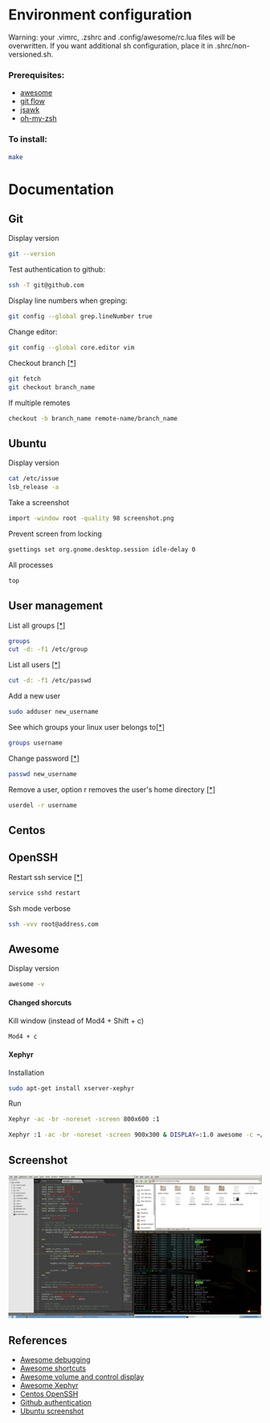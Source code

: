 Environment configuration
===

Warning: your .vimrc, .zshrc and .config/awesome/rc.lua files will be overwritten.
If you want additional sh configuration, place it in .shrc/non-versioned.sh.

### Prerequisites:
- [awesome](http://awesome.naquadah.org/)
- [git flow](https://github.com/nvie/gitflow)
- [jsawk](https://github.com/micha/jsawk)
- [oh-my-zsh](https://github.com/robbyrussell/oh-my-zsh)

### To install:

```sh
make
```

# Documentation

Git
---
Display version
```sh
git --version
```

Test authentication to github:
```sh
ssh -T git@github.com
```

Display line numbers when greping:
```sh
git config --global grep.lineNumber true
```

Change editor:
```sh
git config --global core.editor vim
```

Checkout branch [[*]](http://stackoverflow.com/questions/1783405/checkout-remote-git-branch)
```sh
git fetch
git checkout branch_name
```
If multiple remotes
```sh
checkout -b branch_name remote-name/branch_name
```


Ubuntu
---
Display version
```sh
cat /etc/issue
lsb_release -a
 ```

Take a screenshot
```sh
import -window root -quality 98 screenshot.png
```

Prevent screen from locking
```sh
gsettings set org.gnome.desktop.session idle-delay 0
```

All processes
```sh
top
```

## User management

List all groups [[*]](http://stackoverflow.com/questions/14059916/is-there-a-command-to-list-all-unix-group-names)
```sh
groups
cut -d: -f1 /etc/group
```

List all users [[*]](http://askubuntu.com/questions/410244/a-command-to-list-all-users-and-how-to-add-delete-modify-users)
```sh
cut -d: -f1 /etc/passwd
```

Add a new user
```sh
sudo adduser new_username
```


See which groups your linux user belongs to[[*]](http://www.howtogeek.com/howto/ubuntu/see-which-groups-your-linux-user-belongs-to/)
```sh
groups username
```

Change password [[*]](http://www.cyberciti.biz/faq/linux-set-change-password-how-to/)
```sh
passwd new_username
```

Remove a user, option r removes the user's home directory [[*]](http://www.cyberciti.biz/faq/linux-remove-user-command/)
```sh
userdel -r username
```


Centos
---
## OpenSSH
Restart ssh service [[*]](http://wiki.centos.org/HowTos/Network/SecuringSSH)
```sh
service sshd restart
```

Ssh mode verbose
```sh
ssh -vvv root@address.com
```

Awesome
---
Display version
```sh
awesome -v
```
#### Changed shorcuts
Kill window (instead of Mod4 + Shift + c)
```sh
Mod4 + c
```

#### Xephyr
Installation
```sh
sudo apt-get install xserver-xephyr
```
Run
```sh
Xephyr -ac -br -noreset -screen 800x600 :1
```

```sh
Xephyr :1 -ac -br -noreset -screen 900x300 & DISPLAY=:1.0 awesome -c ~/.config/awesome/rc.test.lua &
```


Screenshot
---
![Screenshot](https://raw.githubusercontent.com/LilMeyer/configs/master/screenshot.png)

References
---
- [Awesome debugging](https://wiki.archlinux.org/index.php/Awesome#Debugging_rc.lua)
- [Awesome shortcuts](https://awesome.naquadah.org/doc/manpages/awesome.1.html)
- [Awesome volume and control display](https://awesome.naquadah.org/wiki/Volume_control_and_display)
- [Awesome Xephyr](https://awesome.naquadah.org/wiki/Using_Xephyr)
- [Centos OpenSSH](http://wiki.centos.org/HowTos/Network/SecuringSSH)
- [Github authentication](https://developer.github.com/guides/using-ssh-agent-forwarding/#testing-ssh-agent-forwarding)
- [Ubuntu screenshot](https://awesome.naquadah.org/wiki/Screenshots)
